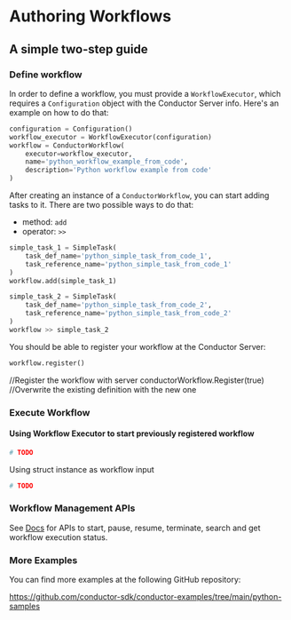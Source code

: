 # Authoring Workflows

## A simple two-step guide

### Define workflow

In order to define a workflow, you must provide a `WorkflowExecutor`, which requires a `Configuration` object with the Conductor Server info. Here's an example on how to do that:

```python
configuration = Configuration()
workflow_executor = WorkflowExecutor(configuration)
workflow = ConductorWorkflow(
    executor=workflow_executor,
    name='python_workflow_example_from_code',
    description='Python workflow example from code'
)
```

After creating an instance of a `ConductorWorkflow`, you can start adding tasks to it. There are two possible ways to do that:
* method: `add`
* operator: `>>`

```python
simple_task_1 = SimpleTask(
    task_def_name='python_simple_task_from_code_1',
    task_reference_name='python_simple_task_from_code_1'
)
workflow.add(simple_task_1)

simple_task_2 = SimpleTask(
    task_def_name='python_simple_task_from_code_2',
    task_reference_name='python_simple_task_from_code_2'
)
workflow >> simple_task_2
```

You should be able to register your workflow at the Conductor Server:

```python
workflow.register()
```

//Register the workflow with server
conductorWorkflow.Register(true)        //Overwrite the existing definition with the new one

### Execute Workflow

#### Using Workflow Executor to start previously registered workflow
```python
# TODO
```


Using struct instance as workflow input
```python
# TODO
```
### Workflow Management APIs
See [Docs](docs/executor.md) for APIs to start, pause, resume, terminate, search and get workflow execution status.

### More Examples
You can find more examples at the following GitHub repository:

https://github.com/conductor-sdk/conductor-examples/tree/main/python-samples
